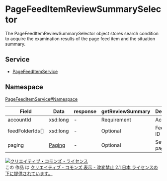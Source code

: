 # PageFeedItemReviewSummarySelector
The PageFeedItemReviewSummarySelector object stores search condition to acquire the examination results of the page feed item and the situation summary.

## Service

- [PageFeedItemService](../../services/PageFeedItemService.md)

## Namespace

[PageFeedItemService#Namespace](../../services/PageFeedItemService.md#namespace)

| Field           | Data                          | response | getReviewSummary | Description            |
|-----------------|-------------------------------|----------|------------------|---------------|
| accountId       | xsd:long                      | -        | Requirement      | Account ID    |
| feedFolderIds[] | xsd:long                      | -        | Optional         | Feed folder ID |
| paging          | [Paging](../Common/Paging.md) | -        | Optional         | Setting of paging |

[![クリエイティブ・コモンズ・ライセンス](https://i.creativecommons.org/l/by-nd/2.1/jp/88x31.png)](http://creativecommons.org/licenses/by-nd/2.1/jp/)<br>
この 作品 は [クリエイティブ・コモンズ 表示 - 改変禁止 2.1 日本 ライセンスの下に提供されています。](http://creativecommons.org/licenses/by-nd/2.1/jp/)
